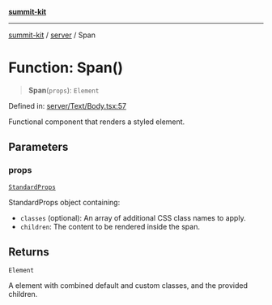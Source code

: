 [**summit-kit**](../../README.md)

***

[summit-kit](../../modules.md) / [server](../README.md) / Span

# Function: Span()

> **Span**(`props`): `Element`

Defined in: [server/Text/Body.tsx:57](https://github.com/andrewgremlich/summit-kit/blob/aa2be78d740324e5b3ff93911408340830848b2a/src/react/server/Text/Body.tsx#L57)

Functional component that renders a styled <span> element.

## Parameters

### props

[`StandardProps`](../type-aliases/StandardProps.md)

StandardProps object containing:
  - `classes` (optional): An array of additional CSS class names to apply.
  - `children`: The content to be rendered inside the span.

## Returns

`Element`

A <span> element with combined default and custom classes, and the provided children.
